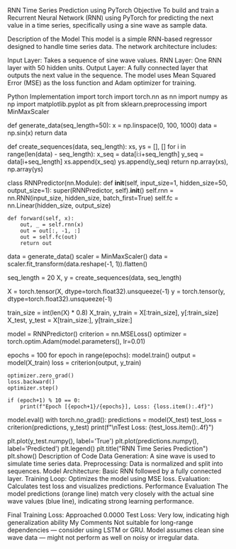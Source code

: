 RNN Time Series Prediction using PyTorch
Objective
To build and train a Recurrent Neural Network (RNN) using PyTorch for predicting the next value in a time series, specifically using a sine wave as sample data.

Description of the Model
This model is a simple RNN-based regressor designed to handle time series data. The network architecture includes:

Input Layer: Takes a sequence of sine wave values.
RNN Layer: One RNN layer with 50 hidden units.
Output Layer: A fully connected layer that outputs the next value in the sequence.
The model uses Mean Squared Error (MSE) as the loss function and Adam optimizer for training.

 Python Implementation
import torch
import torch.nn as nn
import numpy as np
import matplotlib.pyplot as plt
from sklearn.preprocessing import MinMaxScaler

def generate_data(seq_length=50):
    x = np.linspace(0, 100, 1000)
    data = np.sin(x)
    return data

def create_sequences(data, seq_length):
    xs, ys = [], []
    for i in range(len(data) - seq_length):
        x_seq = data[i:i+seq_length]
        y_seq = data[i+seq_length]
        xs.append(x_seq)
        ys.append(y_seq)
    return np.array(xs), np.array(ys)

class RNNPredictor(nn.Module):
    def __init__(self, input_size=1, hidden_size=50, output_size=1):
        super(RNNPredictor, self).__init__()
        self.rnn = nn.RNN(input_size, hidden_size, batch_first=True)
        self.fc = nn.Linear(hidden_size, output_size)

    def forward(self, x):
        out, _ = self.rnn(x)
        out = out[:, -1, :]  
        out = self.fc(out)
        return out


data = generate_data()
scaler = MinMaxScaler()
data = scaler.fit_transform(data.reshape(-1, 1)).flatten()

seq_length = 20
X, y = create_sequences(data, seq_length)

X = torch.tensor(X, dtype=torch.float32).unsqueeze(-1)
y = torch.tensor(y, dtype=torch.float32).unsqueeze(-1)

train_size = int(len(X) * 0.8)
X_train, y_train = X[:train_size], y[:train_size]
X_test, y_test = X[train_size:], y[train_size:]

model = RNNPredictor()
criterion = nn.MSELoss()
optimizer = torch.optim.Adam(model.parameters(), lr=0.01)

epochs = 100
for epoch in range(epochs):
    model.train()
    output = model(X_train)
    loss = criterion(output, y_train)

    optimizer.zero_grad()
    loss.backward()
    optimizer.step()

    if (epoch+1) % 10 == 0:
        print(f"Epoch [{epoch+1}/{epochs}], Loss: {loss.item():.4f}")

model.eval()
with torch.no_grad():
    predictions = model(X_test)
    test_loss = criterion(predictions, y_test)
    print(f"\nTest Loss: {test_loss.item():.4f}")

plt.plot(y_test.numpy(), label='True')
plt.plot(predictions.numpy(), label='Predicted')
plt.legend()
plt.title("RNN Time Series Prediction")
plt.show()
Description of Code
Data Generation: A sine wave is used to simulate time series data.
Preprocessing: Data is normalized and split into sequences.
Model Architecture: Basic RNN followed by a fully connected layer.
Training Loop: Optimizes the model using MSE loss.
Evaluation: Calculates test loss and visualizes predictions.
Performance Evaluation
The model predictions (orange line) match very closely with the actual sine wave values (blue line), indicating strong learning performance.

Final Training Loss: Approached 0.0000
Test Loss: Very low, indicating high generalization ability
My Comments
Not suitable for long-range dependencies — consider using LSTM or GRU.
Model assumes clean sine wave data — might not perform as well on noisy or irregular data.